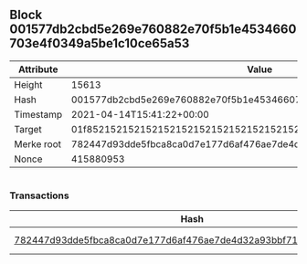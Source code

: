 ## Block 001577db2cbd5e269e760882e70f5b1e4534660703e4f0349a5be1c10ce65a53

Attribute | Value
--- | ---
Height | 15613
Hash | 001577db2cbd5e269e760882e70f5b1e4534660703e4f0349a5be1c10ce65a53
Timestamp | 2021-04-14T15:41:22+00:00
Target | 01f8521521521521521521521521521521521521521521521521521521521521
Merke root | 782447d93dde5fbca8ca0d7e177d6af476ae7de4d32a93bbf7148bfd4ec03944
Nonce | 415880953

```

```

### Transactions

Hash | Amount
--- | ---
[782447d93dde5fbca8ca0d7e177d6af476ae7de4d32a93bbf7148bfd4ec03944](782447d93dde5fbca8ca0d7e177d6af476ae7de4d32a93bbf7148bfd4ec03944.md) | 10.00000000 SKEPTI 
